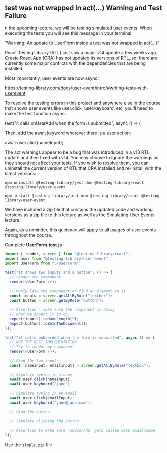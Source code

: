 ## test was not wrapped in act(...) Warning and Test Failure
n the upcoming lecture, we will be testing simulated user events. When executing the tests you will see this message in your terminal:

"Warning: An update to UserForm inside a test was not wrapped in act(...)"

React Testing Library (RTL) just saw a major v14 update a few weeks ago. Create React App (CRA) has not updated its versions of RTL, so, there are currently some major conflicts with the dependencies that are being installed.

Most importantly, user events are now async:

https://testing-library.com/docs/user-event/intro/#writing-tests-with-userevent

To resolve the testing errors in this project and anywhere else in the course that shows user events like user.click, user.keyboard, etc, you'll need to make the test function async:

test("it calls onUserAdd when the form is submitted", async () => {

Then, add the await keyword wherever there is a user action:

await user.click(nameInput);

The act warnings appear to be a bug that was introduced in a v13 RTL update and then fixed with v14. You may choose to ignore the warnings as they should not affect your tests. If you wish to resolve them, you can uninstall the current version of RTL that CRA installed and re-install with the latest versions:
```
npm uninstall @testing-library/jest-dom @testing-library/react @testing-library/user-event

npm install @testing-library/jest-dom @testing-library/react @testing-library/user-event
```

We have included a zip file that contains the updated code and working versions as a zip file to this lecture as well as the Simulating User Events lecture.

Again, as a reminder, this guidance will apply to all usages of user events throughout the course.

Complete **UserForm.test.js**

```js
import { render, screen } from "@testing-library/react";
import user from "@testing-library/user-event";
import UserForm from "./UserForm";
 
test("it shows two inputs and a button", () => {
  // render the component
  render(<UserForm />);
 
  // Manipulate the component or find an element in it
  const inputs = screen.getAllByRole("textbox");
  const button = screen.getByRole("button");
 
  // Assertion - make sure the component is doing
  // what we expect it to do
  expect(inputs).toHaveLength(2);
  expect(button).toBeInTheDocument();
});
 
test("it calls onUserAdd when the form is submitted", async () => {
  // NOT THE BEST IMPLEMENTATION
  // Try to render my component
  render(<UserForm />);
 
  // Find the two inputs
  const [nameInput, emailInput] = screen.getAllByRole("textbox");
 
  // Simulate typing in a name
  await user.click(nameInput);
  await user.keyboard("jane");
 
  // Simulate typing in an email
  await user.click(emailInput);
  await user.keyboard("jane@jane.com");
 
  // Find the button
 
  // Simulate clicking the button
 
  // Assertion to make sure 'onUserAdd' gets called with email/name
});
```

Use the `simple.zip` file